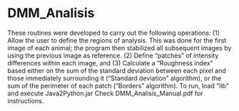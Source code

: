 # DMM_Analisis
These routines were developed to carry out the following operations:   (1) Allow the user to define the regions of analysis. This was done for the first image of each animal; the program then stabilized all subsequent images by using the previous image as reference.  (2) Define “patches” of intensity differences within each image, and   (3) Calculate a “Roughness index” based either on the sum of the standard deviation between each pixel and those immediately surrounding it (“Standard deviation” algorithm), or the sum of the perimeter of each patch (“Borders” algorithm).
To run, load "lib" and execute Java2Python.jar
Check DMM_Analisis_Manual.pdf for instructions.
